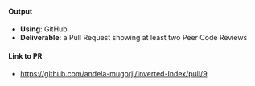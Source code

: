 #### Output
- **Using**: GitHub
- **Deliverable**: a Pull Request showing at least two Peer Code Reviews

#### Link to PR
- <https://github.com/andela-mugorji/Inverted-Index/pull/9>